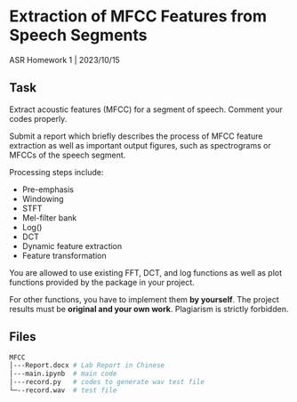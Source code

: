 # Extraction of MFCC Features from Speech Segments

ASR Homework 1  |  2023/10/15

## Task

Extract acoustic features (MFCC) for a segment of speech. Comment your codes properly.

Submit a report which briefly describes the process of MFCC feature extraction as well as important output figures, such as spectrograms or MFCCs of the speech segment.

 Processing steps include:

- Pre-emphasis
- Windowing
- STFT
- Mel-filter bank
- Log()
- DCT
- Dynamic feature extraction
- Feature transformation

You are allowed to use existing FFT, DCT, and log functions as well as plot functions provided by the package in your project.

For other functions, you have to implement them **by yourself**. The project results must be **original and your own work**. Plagiarism is strictly forbidden.

## Files

```bash
MFCC
│---Report.docx # Lab Report in Chinese
│---main.ipynb  # main code
│---record.py   # codes to generate wav test file
└─--record.wav  # test file

```

